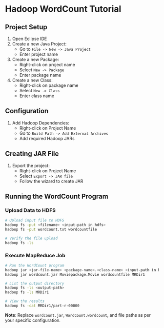 # Hadoop WordCount Tutorial

## Project Setup
1. Open Eclipse IDE
2. Create a new Java Project:
   - Go to `File -> New -> Java Project`
   - Enter project name
3. Create a new Package:
   - Right-click on project name
   - Select `New -> Package`
   - Enter package name
4. Create a new Class:
   - Right-click on package name
   - Select `New -> Class`
   - Enter class name

## Configuration
1. Add Hadoop Dependencies:
   - Right-click on Project Name
   - Go to `Build Path -> Add External Archives`
   - Add required Hadoop JARs

## Creating JAR File
1. Export the project:
   - Right-click on Project Name
   - Select `Export -> JAR file`
   - Follow the wizard to create JAR

## Running the WordCount Program

### Upload Data to HDFS
```bash
# Upload input file to HDFS
hadoop fs -put <filename> <input-path in hdfs>
hadoop fs -put wordcount.txt wordcountfile

# Verify the file upload
hadoop fs -ls
```

### Execute MapReduce Job
```bash
# Run the WordCount program
hadoop jar <jar-file-name> <package-name>.<class-name> <input-path in hdfs> <output-path>
hadoop jar wordcount.jar Moviepackage.Movie wordcountfile MRDir1

# List the output directory
hadoop fs -ls <output-path>
hadoop fs -ls MRDir1

# View the results
hadoop fs -cat MRDir1/part-r-00000
```

**Note**: Replace `wordcount.jar`, `WordCount.wordcount`, and file paths as per your specific configuration.